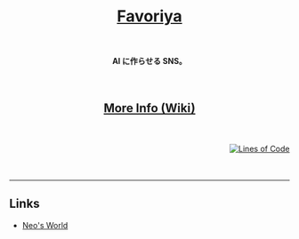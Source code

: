 <h1 align="center"><a href="https://pseudo.neos21.net" target="_blank" title="Powered By AI">Favoriya</a></h1>

　

<p align="center"><strong>AI に作らせる SNS。</strong></p>

　

<h2 align="center"><a href="https://github.com/Neos21/pseudo/wiki" target="_blank" title="Help">More Info (Wiki)</a></h2>

　

<p align="right">
  <a href="https://ghloc.vercel.app/Neos21/pseudo" target="_blank"><img src="https://img.shields.io/endpoint?color=blue&url=https://ghloc.vercel.app/api/neos21/pseudo/badge" alt="Lines of Code" title="Lines of Code"></a>
</p>

　


-----


## Links

- [Neo's World](https://neos21.net)
